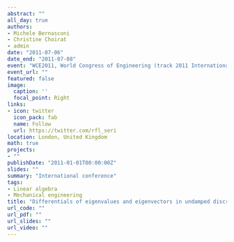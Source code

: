 ```yaml
---
abstract: ""
all_day: true
authors:
- Michele Bernasconi
- Christine Choirat
- admin
date: "2011-07-06"
date_end: "2011-07-08"
event: "WCE2011, World Congress of Engineering (track 2011 International Conference of Applied and Engineering Mathematics)"
event_url: ""
featured: false
image:
  caption: ''
  focal_point: Right
links:
- icon: twitter
  icon_pack: fab
  name: Follow
  url: https://twitter.com/rfl_seri
location: London, United Kingdom
math: true
projects:
- ""
publishDate: "2011-01-01T00:00:00Z"
slides: ""
summary: "International conference"
tags:
- Linear algebra
- Mechanical engineering
title: "Differentials of eigenvalues and eigenvectors in undamped discrete systems under alternative normalizations"
url_code: ""
url_pdf: ""
url_slides: ""
url_video: ""
---
```

